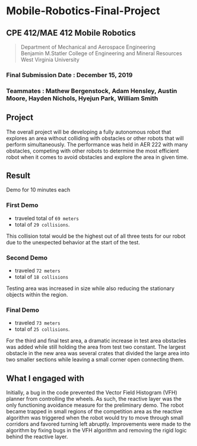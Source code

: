 # Mobile-Robotics-Final-Project

## CPE 412/MAE 412 Mobile Robotics

> Department of Mechanical and Aerospace Engineering<br/>
> Benjamin M.Statler College of Engineering and Mineral Resources<br/>
> West Virginia University

### Final Submission Date : December 15, 2019

### Teammates : Mathew Bergenstock, Adam Hensley, Austin Moore, Hayden Nichols, Hyejun Park, William Smith

## Project

The overall project will be developing a fully autonomous robot that explores an area without colliding with obstacles or other robots that will perform simultaneously. The performance was held in AER 222 with many obstacles, competing with other robots to determine the most efficient robot when it comes to avoid obstacles and explore the area in given time.

## Result

Demo for 10 minutes each

### First Demo

- traveled total of `69 meters`
- total of `29 collisions`.

This collision total would be the highest out of all three tests for our robot due to the unexpected behavior at the start of the test.

### Second Demo

- traveled `72 meters`
- total of `18 collisions`

Testing area was increased in size while also reducing the stationary objects within the region.

### Final Demo

- traveled `73 meters`
- total of `25 collisions`.

For the third and final test area, a dramatic increase in test area obstacles was added while still holding the area from test two constant. The largest obstacle in the new area was several crates that divided the large area into two smaller sections while leaving a small corner open connecting them.

## What I engaged with

Initially, a bug in the code prevented the Vector Field Histogram (VFH) planner from controlling the wheels. As such, the reactive layer was the only functioning avoidance measure for the preliminary demo. The robot became trapped in small regions of the competition area as the reactive algorithm was triggered when the robot would try to move through small corridors and favored turning left abruptly. Improvements were made to the algorithm by fixing bugs in the VFH algorithm and removing the rigid logic behind the reactive layer.
